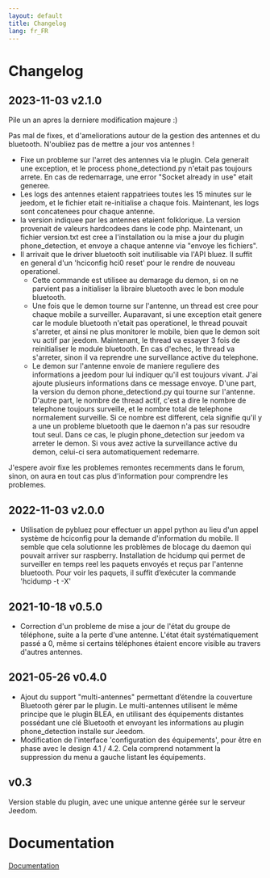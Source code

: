 ```yaml
---
layout: default
title: Changelog
lang: fr_FR
---
```


# Changelog

## 2023-11-03 v2.1.0

Pile un an apres la derniere modification majeure :)

Pas mal de fixes, et d'ameliorations autour de la gestion des antennes et du bluetooth. N'oubliez pas de mettre a jour vos antennes !
  
* Fixe un probleme sur l'arret des antennes via le plugin. Cela generait une exception, et le process phone_detectiond.py n'etait pas toujours arrete. En cas de redemarrage, une error "Socket already in use" etait generee.
* Les logs des antennes etaient rappatriees toutes les 15 minutes sur le jeedom, et le fichier etait re-initialise a chaque fois. Maintenant, les logs sont concatenees pour chaque antenne.
* la version indiquee par les antennes etaient folklorique. La version provenait de valeurs hardcodees dans le code php. Maintenant, un fichier version.txt est cree a l'installation ou la mise a jour du plugin phone_detection, et envoye a chaque antenne via "envoye les fichiers".
* Il arrivait que le driver bluetooth soit inutilisable via l'API bluez. Il suffit en general d'un 'hciconfig hci0 reset' pour le rendre de nouveau operationel.
  * Cette commande est utilisee au demarage du demon, si on ne parvient pas a initialiser la libraire bluetooth avec le bon module bluetooth.
  * Une fois que le demon tourne sur l'antenne, un thread est cree pour chaque mobile a surveiller. Auparavant, si une exception etait genere car le module bluetooth n'etait pas operationel, le thread pouvait s'arreter, et ainsi ne plus monitorer le mobile, bien que le demon soit vu actif par jeedom. Maintenant, le thread va essayer 3 fois de reinitialiser le module bluetooth. En cas d'echec, le thread va s'arreter, sinon il va reprendre une surveillance active du telephone.
  * Le demon sur l'antenne envoie de maniere reguliere des informations a jeedom pour lui indiquer qu'il est toujours vivant. J'ai ajoute plusieurs informations dans ce message envoye. D'une part, la version du demon phone_detectiond.py qui tourne sur l'antenne. D'autre part, le nombre de thread actif, c'est a dire le nombre de telephone toujours surveille, et le nombre total de telephone normalement surveille. Si ce nombre est different, cela signifie qu'il y a une un probleme bluetooth que le daemon n'a pas sur resoudre tout seul. Dans ce cas, le plugin phone_detection sur jeedom va arreter le demon. Si vous avez active la surveillance active du demon, celui-ci sera automatiquement redemarre.

J'espere avoir fixe les problemes remontes recemments dans le forum, sinon, on aura en tout cas plus d'information pour comprendre les problemes.
  
## 2022-11-03 v2.0.0

* Utilisation de pybluez pour effectuer un appel python au lieu d'un appel système de hciconfig pour la demande d'information du mobile.
  Il semble que cela solutionne les problèmes de blocage du daemon qui pouvait arriver sur raspberry.
  Installation de hcidump qui permet de surveiller en temps reel les paquets envoyés et reçus par l'antenne bluetooth. Pour voir les paquets, il suffit d’exécuter la commande 'hcidump -t -X'

## 2021-10-18 v0.5.0

* Correction d'un probleme de mise a jour de l'état du groupe de téléphone, suite a la perte d'une antenne. L'état était systématiquement passé a 0, même si certains téléphones étaient encore visible au travers d'autres antennes.

## 2021-05-26 v0.4.0

* Ajout du support "multi-antennes" permettant d’étendre la couverture Bluetooth gérer par le plugin. Le multi-antennes utilisent le même principe que le plugin BLEA, en utilisant des équipements distantes possédant une clé Bluetooth et envoyant les informations au plugin phone_detection installe sur Jeedom.
* Modification de l'interface 'configuration des équipements', pour être en phase avec le design 4.1 / 4.2. Cela comprend notamment la suppression du menu a gauche listant les équipements.

## v0.3

Version stable du plugin, avec une unique antenne gérée sur le serveur Jeedom.

# Documentation

[Documentation]({{site.baseurl}}/)
